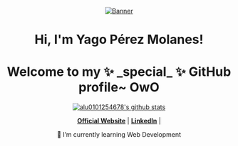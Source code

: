 <p align="center">
  <a href="https://github.com/alu0101254678"><img src="./NUX_Octodex.gif" alt="Banner"></a>
</p>

<h1 align="center">Hi, I'm Yago Pérez Molanes</a>!</h1>
<h1 align="center">Welcome to my ✨ _special_ ✨ GitHub profile~ OwO</h1>

<p align="center">
  <a href="https://github.com/alu0101254678"><img src="https://github-readme-stats.vercel.app/api?username=alu0101254678&hide_border=true&show_icons=true" alt="alu0101254678's github stats"></a>
</p>

<p align="center">
  <strong><a href="https://tfg-2023-yago-perez-molanes-flying-track.vercel.app/">Official Website</a></strong> |
  <strong><a href="https://www.linkedin.com/in/yago-p%C3%A9rez-molanes-198747261/">LinkedIn</a></strong> |
</p>

<p align="center">🌱 I’m currently learning Web Development</p>

<!--
**alu0101254678/alu0101254678** is a ✨ _special_ ✨ repository because its `README.md` (this file) appears on your GitHub profile.

Here are some ideas to get you started:

- 🔭 I’m currently working on ...
- 🌱 I’m currently learning ...
- 👯 I’m looking to collaborate on ...
- 🤔 I’m looking for help with ...
- 💬 Ask me about ...
- 📫 How to reach me: ...
- 😄 Pronouns: ...
- ⚡ Fun fact: ...
-->
